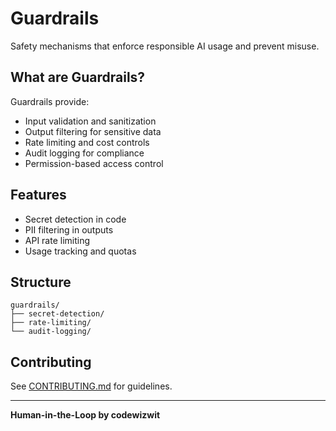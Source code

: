 # Guardrails

Safety mechanisms that enforce responsible AI usage and prevent misuse.

## What are Guardrails?

Guardrails provide:
- Input validation and sanitization
- Output filtering for sensitive data
- Rate limiting and cost controls
- Audit logging for compliance
- Permission-based access control

## Features

- Secret detection in code
- PII filtering in outputs
- API rate limiting
- Usage tracking and quotas

## Structure

```
guardrails/
├── secret-detection/
├── rate-limiting/
└── audit-logging/
```

## Contributing

See [CONTRIBUTING.md](../../CONTRIBUTING.md) for guidelines.

---

**Human-in-the-Loop by codewizwit**
